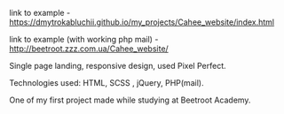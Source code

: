 link to example - https://dmytrokabluchii.github.io/my_projects/Cahee_website/index.html

link to example (with working php mail) - http://beetroot.zzz.com.ua/Cahee_website/

Single page landing, responsive design, used Pixel Perfect.

Technologies used: HTML, SCSS , jQuery, PHP(mail).

One of my first project made while studying at Beetroot Academy.
